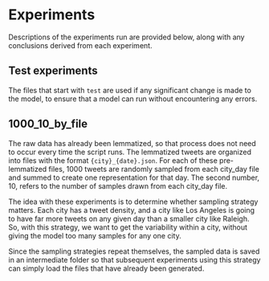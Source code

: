 # Experiments
Descriptions of the experiments run are provided below, along with any conclusions derived from each experiment.

## Test experiments
The files that start with `test` are used if any significant change is made to the model, to ensure that a model can run without encountering any errors.

## 1000_10_by_file
The raw data has already been lemmatized, so that process does not need to occur every time the script runs. The lemmatized tweets are organized into files with the format `{city}_{date}.json`. For each of these pre-lemmatized files, 1000 tweets are randomly sampled from each city_day file and summed to create one representation for that day. The second number, 10, refers to the number of samples drawn from each city_day file.

The idea with these experiments is to determine whether sampling strategy matters. Each city has a tweet density, and a city like Los Angeles is going to have far more tweets on any given day than a smaller city like Raleigh. So, with this strategy, we want to get the variability within a city, without giving the model too many samples for any one city.

Since the sampling strategies repeat themselves, the sampled data is saved in an intermediate folder so that subsequent experiments using this strategy can simply load the files that have already been generated.


